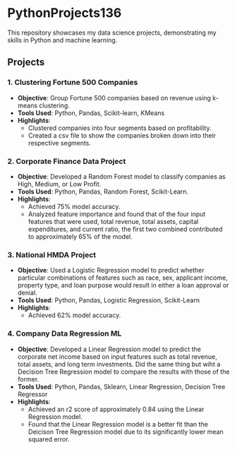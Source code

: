 # PythonProjects136

This repository showcases my data science projects, demonstrating my skills in Python and machine learning. 

## Projects

### 1.  Clustering Fortune 500 Companies
- **Objective**: Group Fortune 500 companies based on revenue using k-means clustering.
- **Tools Used**: Python, Pandas, Scikit-learn, KMeans
- **Highlights**:
  - Clustered companies into four segments based on profitability.
  - Created a csv file to show the companies broken down into their respective segments.

### 2. Corporate Finance Data Project
- **Objective**: Developed a Random Forest model to classify companies as High, Medium, or Low Profit.
- **Tools Used**: Python, Pandas, Random Forest, Scikit-Learn.
- **Highlights**:
  - Achieved 75% model accuracy.
  - Analyzed feature importance and found that of the four input features that were used, total revenue, total assets, capital expenditures, and current ratio, the first two combined contributed to approximately 65% of the model. 

### 3. National HMDA Project
- **Objective**: Used a Logistic Regression model to predict whether particular combinations of features such as race, sex, applicant income, property type, and loan purpose would result in either a loan approval or denial.
- **Tools Used**: Python, Pandas, Logistic Regression, Scikit-Learn
- **Highlights**:
  - Achieved 62% model accuracy.
### 4. Company Data Regression ML
- **Objective**: Developed a Linear Regression model to predict the corporate net income based on input features such as total revenue, total assets, and long term investments. Did the same thing but wiht a Decision Tree Regression model to compare the results with those of the former. 
- **Tools Used**: Python, Pandas, Sklearn, Linear Regression, Decision Tree Regressor
- **Highlights**:
  - Achieved an r2 score of approximately 0.84 using the Linear Regression model.
  - Found that the Linear Regression model is a better fit than the Deicison Tree Regression model due to its significantly lower mean squared error. 
    
 

